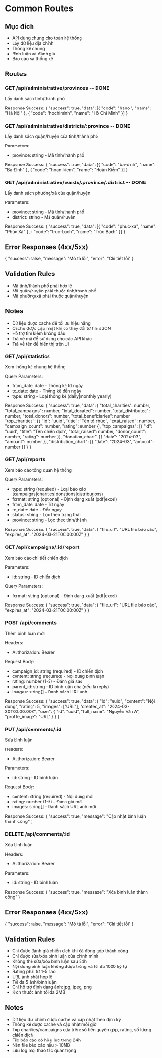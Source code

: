 # Common Routes

## Mục đích
- API dùng chung cho toàn hệ thống
- Lấy dữ liệu địa chính
- Thống kê chung
- Bình luận và đánh giá
- Báo cáo và thống kê

## Routes

### GET /api/administrative/provinces -- DONE
Lấy danh sách tỉnh/thành phố

Response Success:
{
  "success": true,
  "data": [{
    "code": "hanoi",
    "name": "Hà Nội"
  }, {
    "code": "hochiminh", 
    "name": "Hồ Chí Minh"
  }]
}

### GET /api/administrative/districts/:province -- DONE
Lấy danh sách quận/huyện của tỉnh/thành phố

Parameters:
- province: string - Mã tỉnh/thành phố

Response Success:
{
  "success": true,
  "data": [{
    "code": "ba-dinh",
    "name": "Ba Đình"
  }, {
    "code": "hoan-kiem",
    "name": "Hoàn Kiếm"
  }]
}

### GET /api/administrative/wards/:province/:district -- DONE
Lấy danh sách phường/xã của quận/huyện

Parameters:
- province: string - Mã tỉnh/thành phố
- district: string - Mã quận/huyện

Response Success:
{
  "success": true,
  "data": [{
    "code": "phuc-xa",
    "name": "Phúc Xá"
  }, {
    "code": "truc-bach",
    "name": "Trúc Bạch"
  }]
}

## Error Responses (4xx/5xx)
{
  "success": false,
  "message": "Mô tả lỗi",
  "error": "Chi tiết lỗi"
}

## Validation Rules
- Mã tỉnh/thành phố phải hợp lệ
- Mã quận/huyện phải thuộc tỉnh/thành phố
- Mã phường/xã phải thuộc quận/huyện

## Notes
- Dữ liệu được cache để tối ưu hiệu năng
- Cache được cập nhật khi có thay đổi từ file JSON
- Hỗ trợ tìm kiếm không dấu
- Trả về mã để sử dụng cho các API khác
- Trả về tên để hiển thị trên UI

### GET /api/statistics
Xem thống kê chung hệ thống

Query Parameters:
- from_date: date - Thống kê từ ngày
- to_date: date - Thống kê đến ngày
- type: string - Loại thống kê (daily|monthly|yearly)

Response Success:
{
  "success": true,
  "data": {
    "total_charities": number,
    "total_campaigns": number,
    "total_donated": number,
    "total_distributed": number,
    "total_donors": number,
    "total_beneficiaries": number,
    "top_charities": [{
      "id": "uuid",
      "title": "Tên tổ chức",
      "total_raised": number,
      "campaign_count": number,
      "rating": number
    }],
    "top_campaigns": [{
      "id": "uuid", 
      "title": "Tên chiến dịch",
      "total_raised": number,
      "donor_count": number,
      "rating": number
    }],
    "donation_chart": [{
      "date": "2024-03",
      "amount": number
    }],
    "distribution_chart": [{
      "date": "2024-03",
      "amount": number
    }]
  }
}

### GET /api/reports
Xem báo cáo tổng quan hệ thống

Query Parameters:
- type: string (required) - Loại báo cáo (campaigns|charities|donations|distributions)
- format: string (optional) - Định dạng xuất (pdf|excel)
- from_date: date - Từ ngày
- to_date: date - Đến ngày
- status: string - Lọc theo trạng thái
- province: string - Lọc theo tỉnh/thành

Response Success:
{
  "success": true,
  "data": {
    "file_url": "URL file báo cáo",
    "expires_at": "2024-03-21T00:00:00Z"
  }
}

### GET /api/campaigns/:id/report
Xem báo cáo chi tiết chiến dịch

Parameters:
- id: string - ID chiến dịch

Query Parameters:
- format: string (optional) - Định dạng xuất (pdf|excel)

Response Success:
{
  "success": true,
  "data": {
    "file_url": "URL file báo cáo",
    "expires_at": "2024-03-21T00:00:00Z"
  }
}

### POST /api/comments
Thêm bình luận mới

Headers:
- Authorization: Bearer <token>

Request Body:
- campaign_id: string (required) - ID chiến dịch
- content: string (required) - Nội dung bình luận
- rating: number (1-5) - Đánh giá sao
- parent_id: string - ID bình luận cha (nếu là reply)
- images: string[] - Danh sách URL ảnh

Response Success:
{
  "success": true,
  "data": {
    "id": "uuid",
    "content": "Nội dung",
    "rating": 5,
    "images": ["URL"],
    "created_at": "2024-03-20T00:00:00Z",
    "user": {
      "id": "uuid",
      "full_name": "Nguyễn Văn A",
      "profile_image": "URL"
    }
  }
}

### PUT /api/comments/:id
Sửa bình luận

Headers:
- Authorization: Bearer <token>

Parameters:
- id: string - ID bình luận

Request Body:
- content: string (required) - Nội dung mới
- rating: number (1-5) - Đánh giá mới
- images: string[] - Danh sách URL ảnh mới

Response Success:
{
  "success": true,
  "message": "Cập nhật bình luận thành công"
}

### DELETE /api/comments/:id
Xóa bình luận

Headers:
- Authorization: Bearer <token>

Parameters:
- id: string - ID bình luận

Response Success:
{
  "success": true,
  "message": "Xóa bình luận thành công"
}

## Error Responses (4xx/5xx)
{
  "success": false,
  "message": "Mô tả lỗi",
  "error": "Chi tiết lỗi"
}

## Validation Rules
- Chỉ được đánh giá chiến dịch khi đã đóng góp thành công
- Chỉ được sửa/xóa bình luận của chính mình
- Không thể sửa/xóa bình luận sau 24h
- Nội dung bình luận không được trống và tối đa 1000 ký tự
- Rating phải từ 1-5 sao
- URL ảnh phải hợp lệ
- Tối đa 5 ảnh/bình luận
- Chỉ hỗ trợ định dạng ảnh: jpg, jpeg, png
- Kích thước ảnh tối đa 2MB

## Notes
- Dữ liệu địa chính được cache và cập nhật theo định kỳ
- Thống kê được cache và cập nhật mỗi giờ
- Top charities/campaigns dựa trên: số tiền quyên góp, rating, số lượng chiến dịch
- File báo cáo có hiệu lực trong 24h
- Nén file báo cáo nếu > 10MB
- Lưu log mọi thao tác quan trọng